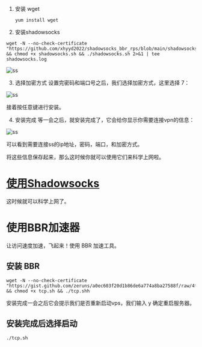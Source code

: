
1. 安装 wget
    ```
    yum install wget
    ```
2. 安装shadowsocks
```
wget -N --no-check-certificate "https://github.com/xhyyd2022/shadowsocks_bbr_rps/blob/main/shadowsocks.sh" && chmod +x shadowsocks.sh && ./shadowsocks.sh 2>&1 | tee shadowsocks.log
```
![ss](https://wistbean.github.io/images/ss1.png)

3. 选择加密方式
设置完密码和端口号之后，我们选择加密方式，这里选择 7：

![ss](https://wistbean.github.io/images/ss2.png)

接着按任意键进行安装。

4. 安装完成
等一会之后，就安装完成了，它会给你显示你需要连接vpn的信息：

![ss](https://wistbean.github.io/images/ss3.png)

可以看到需要连接ss的ip地址，密码，端口，和加密方式。

将这些信息保存起来，那么这时候你就可以使用它们来科学上网啦。




# [使用Shadowsocks](https://shadowsockshelp.github.io/Shadowsocks/)

这时候就可以科学上网了。


# 使用BBR加速器

让访问速度加速，飞起来！使用 BBR 加速工具。

## 安装 BBR

    wget -N --no-check-certificate "https://gist.github.com/zeruns/a0ec603f20d1b86de6a774a8ba27588f/raw/4f9957ae23f5efb2bb7c57a198ae2cffebfb1c56/tcp.sh" && chmod +x tcp.sh && ./tcp.shh


安装完成一会之后它会提示我们是否重新启动vps，我们输入 y 确定重启服务器。
## 安装完成后选择启动

    ./tcp.sh
